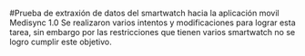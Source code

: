 #Prueba de extraxión de datos del smartwatch hacia la aplicación movil Medisync 1.0
Se realizaron varios intentos y modificaciones para lograr esta tarea, sin embargo por las restricciones que tienen varios smartwatch no se logro cumplir este objetivo.
